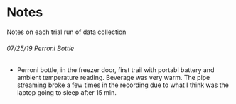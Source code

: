 # Notes
Notes on each trial run of data collection

###### 07/25/19 Perroni Bottle
- Perroni bottle, in the freezer door, first trail with portabl battery and ambient temperature reading.  Beverage was very warm.  The pipe streaming broke a few times in the recording due to what I think was the laptop going to sleep after 15 min.
